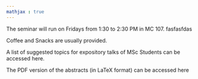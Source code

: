 ```yaml
---
mathjax : true
---
```



The seminar will run on Fridays from 1:30 to 2:30 PM in MC 107. fasfasfdas

Coffee and Snacks are usually provided.

A list of suggested topics for expository talks of MSc Students can be accessed here.

The PDF version of the abstracts (in LaTeX format) can be accessed here

